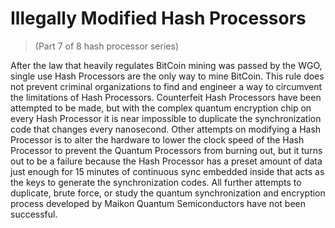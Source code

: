 # Illegally Modified Hash Processors
> (Part 7 of 8 hash processor series)

After the law that heavily regulates BitCoin mining was passed by the WGO, single use Hash Processors are the only way to mine BitCoin. This rule does not prevent criminal organizations to find and engineer a way to circumvent the limitations of Hash Processors. Counterfeit Hash Processors have been attempted to be made, but with the complex quantum encryption chip on every Hash Processor it is near impossible to duplicate the synchronization code that changes every nanosecond. Other attempts on modifying a Hash Processor is to alter the hardware to lower the clock speed of the Hash Processor to prevent the Quantum Processors from burning out, but it turns out to be a failure because the Hash Processor has a preset amount of data just enough for 15 minutes of continuous sync embedded inside that acts as the keys to generate the synchronization codes. All further attempts to duplicate, brute force, or study the quantum synchronization and encryption process developed by Maikon Quantum Semiconductors have not been successful.

